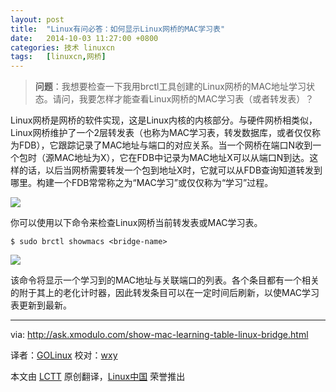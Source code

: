 ```yaml
---
layout: post
title:	"Linux有问必答：如何显示Linux网桥的MAC学习表"
date:	2014-10-03 11:27:00 +0800 
categories:	技术 linuxcn 
tags:	[linuxcn,网桥]
---
```




> 
> **问题**：我想要检查一下我用brctl工具创建的Linux网桥的MAC地址学习状态。请问，我要怎样才能查看Linux网桥的MAC学习表（或者转发表）？
> 
> 
> 


Linux网桥是网桥的软件实现，这是Linux内核的内核部分。与硬件网桥相类似，Linux网桥维护了一个2层转发表（也称为MAC学习表，转发数据库，或者仅仅称为FDB），它跟踪记录了MAC地址与端口的对应关系。当一个网桥在端口N收到一个包时（源MAC地址为X），它在FDB中记录为MAC地址X可以从端口N到达。这样的话，以后当网桥需要转发一个包到地址X时，它就可以从FDB查询知道转发到哪里。构建一个FDB常常称之为“MAC学习”或仅仅称为“学习”过程。


![](/Asserts/Images//attachment/album/201410/02/223122xnkk3mal3kfjwnnv.jpg)


你可以使用以下命令来检查Linux网桥当前转发表或MAC学习表。



```
$ sudo brctl showmacs <bridge-name>

```

![](/Asserts/Images//attachment/album/201410/02/223124srxzzzqp2xp1qjqw.jpg)


该命令将显示一个学习到的MAC地址与关联端口的列表。各个条目都有一个相关的附于其上的老化计时器，因此转发条目可以在一定时间后刷新，以使MAC学习表更新到最新。




---


via: <http://ask.xmodulo.com/show-mac-learning-table-linux-bridge.html>


译者：[GOLinux](https://github.com/GOLinux) 校对：[wxy](https://github.com/wxy)


本文由 [LCTT](https://github.com/LCTT/TranslateProject) 原创翻译，[Linux中国](http://linux.cn/) 荣誉推出
